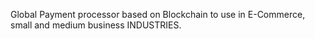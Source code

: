 Global Payment processor based on Blockchain to use in E-Commerce, small and medium business INDUSTRIES.
